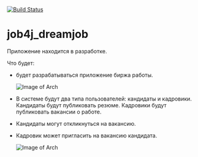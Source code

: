 [![Build Status](https://app.travis-ci.com/SlartiBartFast-art/job4j_dreamjob_1.svg?branch=master)](https://app.travis-ci.com/SlartiBartFast-art/job4j_dreamjob_1)
# job4j_dreamjob

Приложение находится в разработке.

Что будет:

- будет разрабатываться приложение биржа работы.
  
  ![Image of Arch](https://github.com/SlartiBartFast-art/job4j_dreamjob_1/blob/master/image/main_thema.jpg)

- В системе будут два типа пользователей: кандидаты и кадровики. Кандидаты будут публиковать резюме. Кадровики будут публиковать вакансии о работе.

- Кандидаты могут откликнуться на вакансию. 
- Кадровик может пригласить на вакансию кандидата.  

  ![Image of Arch](https://github.com/SlartiBartFast-art/job4j_dreamjob_1/blob/master/image/Regist.jpg)

